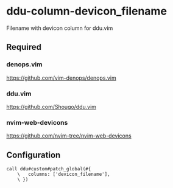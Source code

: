 # ddu-column-devicon_filename
Filename with devicon column for ddu.vim

## Required

### denops.vim

https://github.com/vim-denops/denops.vim

### ddu.vim

https://github.com/Shougo/ddu.vim

### nvim-web-devicons

https://github.com/nvim-tree/nvim-web-devicons

## Configuration

```vim
call ddu#custom#patch_global(#{
    \   columns: ['devicon_filename'],
    \ })
```
